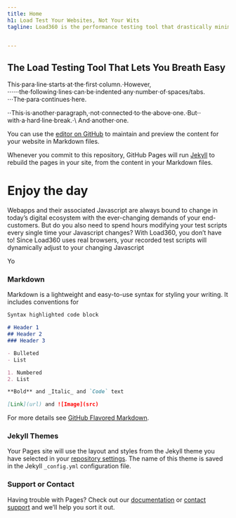 ```yaml
---
title: Home
h1: Load Test Your Websites, Not Your Wits
tagline: Load360 is the performance testing tool that drastically minimizes your load testing efforts and maximizes your app’s reliability


---
```

## The Load Testing Tool That Lets You Breath Easy

This⋅para⋅line⋅starts⋅at⋅the⋅first⋅column.⋅However,
⋅⋅⋅⋅⋅⋅the⋅following⋅lines⋅can⋅be⋅indented⋅any⋅number⋅of⋅spaces/tabs.
⋅⋅⋅The⋅para⋅continues⋅here.

⋅⋅This⋅is⋅another⋅paragraph,⋅not⋅connected⋅to⋅the⋅above⋅one.⋅But⋅⋅
with⋅a⋅hard⋅line⋅break.⋅\\
And⋅another⋅one.

You can use the [editor on GitHub](https://github.com/kesh92/keshinpoint/edit/gh-pages/README.md) to maintain and preview the content for your website in Markdown files.

Whenever you commit to this repository, GitHub Pages will run [Jekyll](https://jekyllrb.com/) to rebuild the pages in your site, from the content in your Markdown files.

<div class="center_row">
    <div class="left_panel">
    <h1> Enjoy the day </h1>
        <p> Webapps and their associated Javascript are always bound to change in today’s digital ecosystem with the ever-changing demands of your end-customers. But do you also need to spend hours modifying your test scripts every single time your Javascript changes?
With Load360, you don’t have to! Since Load360 uses real browsers, your recorded test scripts will dynamically adjust to your changing Javascript
 </p>
    </div>
    <div class="right_panel">
      <p> Yo </p>
    </div>
</div>



### Markdown

Markdown is a lightweight and easy-to-use syntax for styling your writing. It includes conventions for

```markdown
Syntax highlighted code block

# Header 1
## Header 2
### Header 3

- Bulleted
- List

1. Numbered
2. List

**Bold** and _Italic_ and `Code` text

[Link](url) and ![Image](src)
```

For more details see [GitHub Flavored Markdown](https://guides.github.com/features/mastering-markdown/).

### Jekyll Themes

Your Pages site will use the layout and styles from the Jekyll theme you have selected in your [repository settings](https://github.com/kesh92/keshinpoint/settings). The name of this theme is saved in the Jekyll `_config.yml` configuration file.

### Support or Contact

Having trouble with Pages? Check out our [documentation](https://help.github.com/categories/github-pages-basics/) or [contact support](https://github.com/contact) and we’ll help you sort it out.
